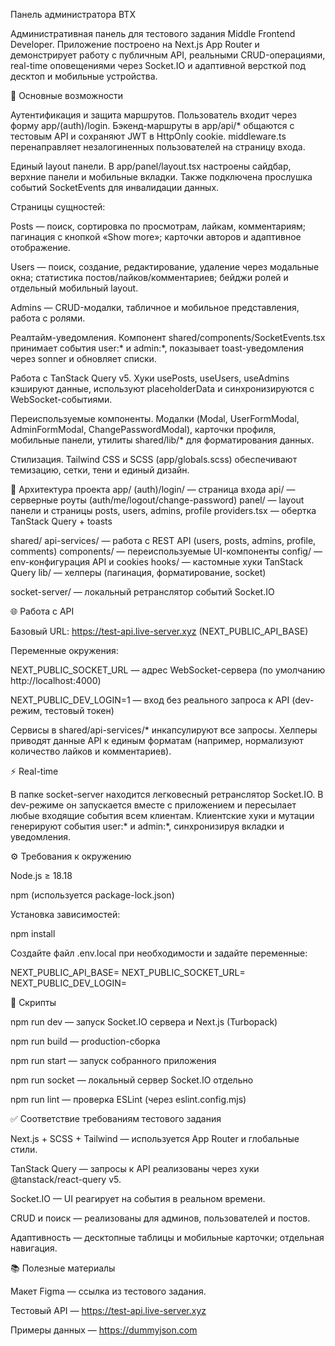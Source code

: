 Панель администратора BTX

Административная панель для тестового задания Middle Frontend Developer.
Приложение построено на Next.js App Router и демонстрирует работу с публичным API, реальными CRUD-операциями, real-time оповещениями через Socket.IO и адаптивной версткой под десктоп и мобильные устройства.

🚀 Основные возможности

Аутентификация и защита маршрутов.
Пользователь входит через форму app/(auth)/login. Бэкенд-маршруты в app/api/* общаются с тестовым API и сохраняют JWT в HttpOnly cookie. middleware.ts перенаправляет незалогиненных пользователей на страницу входа.

Единый layout панели.
В app/panel/layout.tsx настроены сайдбар, верхние панели и мобильные вкладки. Также подключена прослушка событий SocketEvents для инвалидации данных.

Страницы сущностей:

Posts — поиск, сортировка по просмотрам, лайкам, комментариям; пагинация с кнопкой «Show more»; карточки авторов и адаптивное отображение.

Users — поиск, создание, редактирование, удаление через модальные окна; статистика постов/лайков/комментариев; бейджи ролей и отдельный мобильный layout.

Admins — CRUD-модалки, табличное и мобильное представления, работа с ролями.

Реалтайм-уведомления.
Компонент shared/components/SocketEvents.tsx принимает события user:* и admin:*, показывает toast-уведомления через sonner и обновляет списки.

Работа с TanStack Query v5.
Хуки usePosts, useUsers, useAdmins кэшируют данные, используют placeholderData и синхронизируются с WebSocket-событиями.

Переиспользуемые компоненты.
Модалки (Modal, UserFormModal, AdminFormModal, ChangePasswordModal), карточки профиля, мобильные панели, утилиты shared/lib/* для форматирования данных.

Стилизация.
Tailwind CSS и SCSS (app/globals.scss) обеспечивают темизацию, сетки, тени и единый дизайн.

🧩 Архитектура проекта
app/
  (auth)/login/       — страница входа
  api/                — серверные роуты (auth/me/logout/change-password)
  panel/              — layout панели и страницы posts, users, admins, profile
  providers.tsx       — обертка TanStack Query + toasts

shared/
  api-services/       — работа с REST API (users, posts, admins, profile, comments)
  components/         — переиспользуемые UI-компоненты
  config/             — env-конфигурация API и cookies
  hooks/              — кастомные хуки TanStack Query
  lib/                — хелперы (пагинация, форматирование, socket)

socket-server/        — локальный ретранслятор событий Socket.IO

🌐 Работа с API

Базовый URL: https://test-api.live-server.xyz (NEXT_PUBLIC_API_BASE)

Переменные окружения:

NEXT_PUBLIC_SOCKET_URL — адрес WebSocket-сервера (по умолчанию http://localhost:4000)

NEXT_PUBLIC_DEV_LOGIN=1 — вход без реального запроса к API (dev-режим, тестовый токен)

Сервисы в shared/api-services/* инкапсулируют все запросы. Хелперы приводят данные API к единым форматам (например, нормализуют количество лайков и комментариев).

⚡ Real-time

В папке socket-server находится легковесный ретранслятор Socket.IO.
В dev-режиме он запускается вместе с приложением и пересылает любые входящие события всем клиентам.
Клиентские хуки и мутации генерируют события user:* и admin:*, синхронизируя вкладки и уведомления.

⚙️ Требования к окружению

Node.js ≥ 18.18

npm (используется package-lock.json)

Установка зависимостей:

npm install


Создайте файл .env.local при необходимости и задайте переменные:

NEXT_PUBLIC_API_BASE=
NEXT_PUBLIC_SOCKET_URL=
NEXT_PUBLIC_DEV_LOGIN=

📜 Скрипты

npm run dev — запуск Socket.IO сервера и Next.js (Turbopack)

npm run build — production-сборка

npm run start — запуск собранного приложения

npm run socket — локальный сервер Socket.IO отдельно

npm run lint — проверка ESLint (через eslint.config.mjs)

✅ Соответствие требованиям тестового задания

Next.js + SCSS + Tailwind — используется App Router и глобальные стили.

TanStack Query — запросы к API реализованы через хуки @tanstack/react-query v5.

Socket.IO — UI реагирует на события в реальном времени.

CRUD и поиск — реализованы для админов, пользователей и постов.

Адаптивность — десктопные таблицы и мобильные карточки; отдельная навигация.

📚 Полезные материалы

Макет Figma — ссылка из тестового задания.

Тестовый API — https://test-api.live-server.xyz

Примеры данных — https://dummyjson.com